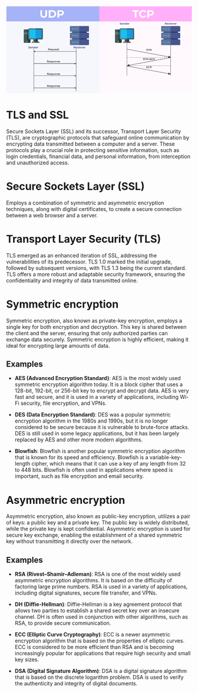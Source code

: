 ![placeholder image](Journey/006/assets/TCP_3.png)

# TLS and SSL

Secure Sockets Layer (SSL) and its successor, Transport Layer Security (TLS), are cryptographic protocols that safeguard online communication by encrypting data transmitted between a computer and a server. These protocols play a crucial role in protecting sensitive information, such as login credentials, financial data, and personal information, from interception and unauthorized access.

# Secure Sockets Layer (SSL)

Employs a combination of symmetric and asymmetric encryption techniques, along with digital certificates, to create a secure connection between a web browser and a server.

# Transport Layer Security (TLS)

TLS emerged as an enhanced iteration of SSL, addressing the vulnerabilities of its predecessor. TLS 1.0 marked the initial upgrade, followed by subsequent versions, with TLS 1.3 being the current standard. TLS offers a more robust and adaptable security framework, ensuring the confidentiality and integrity of data transmitted online.

# Symmetric encryption

Symmetric encryption, also known as private-key encryption, employs a single key for both encryption and decryption. This key is shared between the client and the server, ensuring that only authorized parties can exchange data securely. Symmetric encryption is highly efficient, making it ideal for encrypting large amounts of data.

## Examples

- **AES (Advanced Encryption Standard)**: AES is the most widely used symmetric encryption algorithm today. It is a block cipher that uses a 128-bit, 192-bit, or 256-bit key to encrypt and decrypt data. AES is very fast and secure, and it is used in a variety of applications, including Wi-Fi security, file encryption, and VPNs.

- **DES (Data Encryption Standard)**: DES was a popular symmetric encryption algorithm in the 1980s and 1990s, but it is no longer considered to be secure because it is vulnerable to brute-force attacks. DES is still used in some legacy applications, but it has been largely replaced by AES and other more modern algorithms.

- **Blowfish**: Blowfish is another popular symmetric encryption algorithm that is known for its speed and efficiency. Blowfish is a variable-key-length cipher, which means that it can use a key of any length from 32 to 448 bits. Blowfish is often used in applications where speed is important, such as file encryption and email security.

# Asymmetric encryption

Asymmetric encryption, also known as public-key encryption, utilizes a pair of keys: a public key and a private key. The public key is widely distributed, while the private key is kept confidential. Asymmetric encryption is used for secure key exchange, enabling the establishment of a shared symmetric key without transmitting it directly over the network.

## Examples

- **RSA (Rivest–Shamir–Adleman)**: RSA is one of the most widely used asymmetric encryption algorithms. It is based on the difficulty of factoring large prime numbers. RSA is used in a variety of applications, including digital signatures, secure file transfer, and VPNs.

- **DH (Diffie-Hellman)**: Diffie-Hellman is a key agreement protocol that allows two parties to establish a shared secret key over an insecure channel. DH is often used in conjunction with other algorithms, such as RSA, to provide secure communication.

- **ECC (Elliptic Curve Cryptography)**: ECC is a newer asymmetric encryption algorithm that is based on the properties of elliptic curves. ECC is considered to be more efficient than RSA and is becoming increasingly popular for applications that require high security and small key sizes.

- **DSA (Digital Signature Algorithm)**: DSA is a digital signature algorithm that is based on the discrete logarithm problem. DSA is used to verify the authenticity and integrity of digital documents.